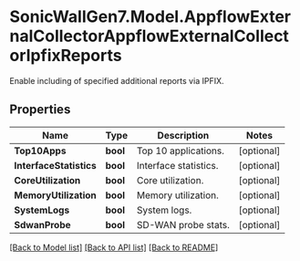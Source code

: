 # SonicWallGen7.Model.AppflowExternalCollectorAppflowExternalCollectorIpfixReports
Enable including of specified additional reports via IPFIX.

## Properties

Name | Type | Description | Notes
------------ | ------------- | ------------- | -------------
**Top10Apps** | **bool** | Top 10 applications. | [optional] 
**InterfaceStatistics** | **bool** | Interface statistics. | [optional] 
**CoreUtilization** | **bool** | Core utilization. | [optional] 
**MemoryUtilization** | **bool** | Memory utilization. | [optional] 
**SystemLogs** | **bool** | System logs. | [optional] 
**SdwanProbe** | **bool** | SD-WAN probe stats. | [optional] 

[[Back to Model list]](../README.md#documentation-for-models) [[Back to API list]](../README.md#documentation-for-api-endpoints) [[Back to README]](../README.md)

